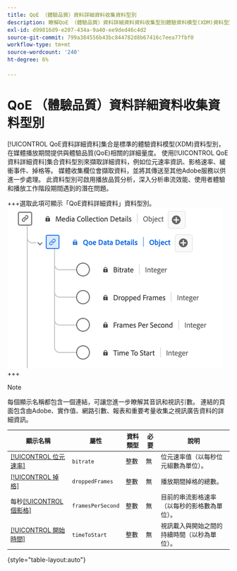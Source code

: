 ```yaml
---
title: QoE （體驗品質）資料詳細資料收集資料型別
description: 瞭解QoE （體驗品質）資料詳細資料資料收集型別體驗資料模型(XDM)資料型別。
exl-id: d99816d9-e207-434a-9a40-ee9ded46c4d2
source-git-commit: 799a384556b43bc844782d8b67416c7eea77fbf0
workflow-type: tm+mt
source-wordcount: '240'
ht-degree: 6%

---
```


# QoE （體驗品質）資料詳細資料收集資料型別

[!UICONTROL QoE資料詳細資料]集合是標準的體驗資料模型(XDM)資料型別，在媒體播放期間提供與體驗品質(QoE)相關的詳細量度。 使用[!UICONTROL QoE資料詳細資料]集合資料型別來擷取詳細資料，例如位元速率資訊、影格速率、緩衝事件、掉格等。 媒體收集欄位會擷取資料，並將其傳送至其他Adobe服務以供進一步處理。 此資料型別可啟用播放品質分析，深入分析串流效能、使用者體驗和播放工作階段期間遇到的潛在問題。

+++選取此項可顯示「QoE資料詳細資料」資料型別。
![QoE （體驗品質）資料詳細資料集合資料型別的圖表。](../images/data-types/qoe-data-details-collection.png)
+++

>[!NOTE]
>
>每個顯示名稱都包含一個連結，可讓您進一步瞭解其音訊和視訊引數。 連結的頁面包含由Adobe、實作值、網路引數、報表和重要考量收集之視訊廣告資料的詳細資訊。

| 顯示名稱 | 屬性 | 資料類型 | 必要 | 說明 |
|-------------------------------------------------------------------------------------------------------------------------------------------------------------------|--------------------------|-----------|-----------|---------------------------------------------------------------------------------------|
| [[!UICONTROL 位元速率]](https://experienceleague.adobe.com/docs/media-analytics/using/implementation/variables/quality-parameters.html?lang=zh-Hant#average-bitrate) | `bitrate` | 整數 | 無 | 位元速率值（以每秒位元組數為單位）。 |
| [[!UICONTROL 掉格]](https://experienceleague.adobe.com/docs/media-analytics/using/implementation/variables/quality-parameters.html?lang=zh-Hant#dropped-frames) | `droppedFrames` | 整數 | 無 | 播放期間掉格的總數。 |
| 每秒[[!UICONTROL 個影格]](https://experienceleague.adobe.com/docs/media-analytics/using/implementation/variables/quality-parameters.html?lang=zh-Hant#frames-per-second) | `framesPerSecond` | 整數 | 無 | 目前的串流影格速率（以每秒的影格數為單位）。 |
| [[!UICONTROL 開始時間]](https://experienceleague.adobe.com/docs/media-analytics/using/implementation/variables/quality-parameters.html?lang=zh-Hant#time-to-start-1) | `timeToStart` | 整數 | 無 | 視訊載入與開始之間的持續時間（以秒為單位）。 |

{style="table-layout:auto"}

